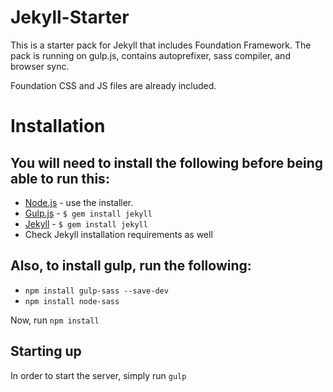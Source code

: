 # Jekyll-Starter

This is a starter pack for Jekyll that includes Foundation Framework. The pack is running on gulp.js, contains autoprefixer, sass compiler, and browser sync.

Foundation CSS and JS files are already included. 

# Installation

## You will need to install the following before being able to run this:

* [Node.js](http://nodejs.org) - use the installer.
* [Gulp.js](http://jekyllrb.com/) - `$ gem install jekyll`
* [Jekyll](http://jekyllrb.com/) - `$ gem install jekyll`
* Check Jekyll installation requirements as well

## Also, to install gulp, run the following: 

* `npm install gulp-sass --save-dev`
* `npm install node-sass`

Now, run `npm install`

## Starting up

In order to start the server, simply run `gulp`

